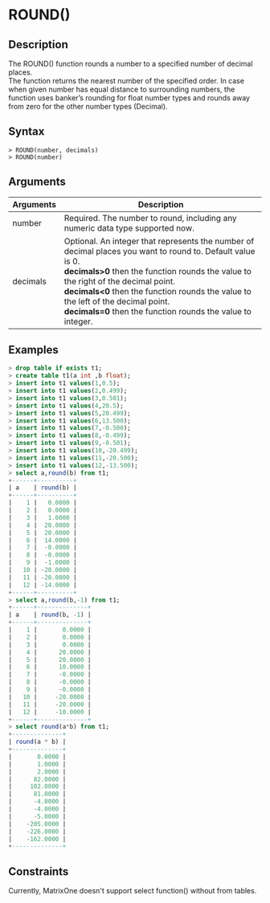 # **ROUND()**

## **Description**

The ROUND() function rounds a number to a specified number of decimal places.  
The function returns the nearest number of the specified order. In case when given number has equal distance to surrounding numbers, the function uses banker’s rounding for float number types and rounds away from zero for the other number types (Decimal).

## **Syntax**

```
> ROUND(number, decimals)
> ROUND(number)
```

## **Arguments**

|  Arguments   | Description  |
|  ----  | ----  |
| number | Required.  The number to round, including any numeric data type supported now. |
| decimals| Optional. An integer that represents the number of decimal places you want to round to. Default value is 0. <br> **decimals>0** then the function rounds the value to the right of the decimal point. <br> **decimals<0** then the function rounds the value to the left of the decimal point. <br> **decimals=0** then the function rounds the value to integer.|

## **Examples**

```sql
> drop table if exists t1;
> create table t1(a int ,b float);
> insert into t1 values(1,0.5);
> insert into t1 values(2,0.499);
> insert into t1 values(3,0.501);
> insert into t1 values(4,20.5);
> insert into t1 values(5,20.499);
> insert into t1 values(6,13.500);
> insert into t1 values(7,-0.500);
> insert into t1 values(8,-0.499);
> insert into t1 values(9,-0.501);
> insert into t1 values(10,-20.499);
> insert into t1 values(11,-20.500);
> insert into t1 values(12,-13.500);
> select a,round(b) from t1;
+------+----------+
| a    | round(b) |
+------+----------+
|    1 |   0.0000 |
|    2 |   0.0000 |
|    3 |   1.0000 |
|    4 |  20.0000 |
|    5 |  20.0000 |
|    6 |  14.0000 |
|    7 |  -0.0000 |
|    8 |  -0.0000 |
|    9 |  -1.0000 |
|   10 | -20.0000 |
|   11 | -20.0000 |
|   12 | -14.0000 |
+------+----------+
> select a,round(b,-1) from t1;
+------+--------------+
| a    | round(b, -1) |
+------+--------------+
|    1 |       0.0000 |
|    2 |       0.0000 |
|    3 |       0.0000 |
|    4 |      20.0000 |
|    5 |      20.0000 |
|    6 |      10.0000 |
|    7 |      -0.0000 |
|    8 |      -0.0000 |
|    9 |      -0.0000 |
|   10 |     -20.0000 |
|   11 |     -20.0000 |
|   12 |     -10.0000 |
+------+--------------+
> select round(a*b) from t1;
+--------------+
| round(a * b) |
+--------------+
|       0.0000 |
|       1.0000 |
|       2.0000 |
|      82.0000 |
|     102.0000 |
|      81.0000 |
|      -4.0000 |
|      -4.0000 |
|      -5.0000 |
|    -205.0000 |
|    -226.0000 |
|    -162.0000 |
+--------------+

```

## Constraints

Currently, MatrixOne doesn't support select function() without from tables.
